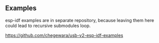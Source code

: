 ## Examples

esp-idf examples are in separate repository, because leaving them here could lead to recursive submodules loop.


https://github.com/chegewara/usb-v2-esp-idf-examples

